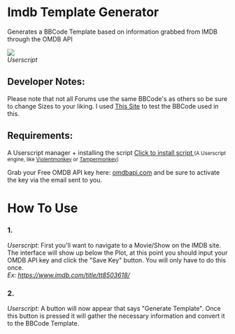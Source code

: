 # Imdb Template Generator
Generates a BBCode Template based on information grabbed from IMDB through the OMDB API


![](https://i.imgur.com/Vvle3jN.png)
<br />
*Userscript*

## Developer Notes:
Please note that not all Forums use the same BBCode's as others so be sure to change Sizes to your liking. I used [This Site](https://infinite-story.com/tools/bbcode.php) to test the BBCode used in this.

## Requirements:
A Userscript manager + installing the script
<a href="https://raw.githubusercontent.com/Bilibox/Snahp-Template-Generators/Omdb/script.user.js">Click to install script </a>
<small>(A Userscript engine, like [Violentmonkey](https://violentmonkey.github.io/get-it/) or [Tampermonkey](https://www.tampermonkey.net/))</small>

Grab your Free OMDB API key here: [omdbapi.com](https://www.omdbapi.com/apikey.aspx?__EVENTTARGET=freeAcct&__EVENTARGUMENT=&__LASTFOCUS=&__VIEWSTATE=%2FwEPDwUKLTIwNDY4MTIzNQ9kFgYCAQ9kFgICBw8WAh4HVmlzaWJsZWhkAgIPFgIfAGhkAgMPFgIfAGhkGAEFHl9fQ29udHJvbHNSZXF1aXJlUG9zdEJhY2tLZXlfXxYDBQtwYXRyZW9uQWNjdAUIZnJlZUFjY3QFCGZyZWVBY2N0x0euvR%2FzVv1jLU3mGetH4R3kWtYKWACCaYcfoP1IY8g%3D&__VIEWSTATEGENERATOR=5E550F58&__EVENTVALIDATION=%2FwEdAAU5GG7XylwYou%2BzznFv7FbZmSzhXfnlWWVdWIamVouVTzfZJuQDpLVS6HZFWq5fYpioiDjxFjSdCQfbG0SWduXFd8BcWGH1ot0k0SO7CfuulN6vYN8IikxxqwtGWTciOwQ4e4xie4N992dlfbpyqd1D&at=freeAcct&Email=) and be sure to activate the key via the email sent to you.

# How To Use

### 1.
*Userscript*: First you'll want to navigate to a Movie/Show on the IMDB site. The interface will show up below the Plot, at this point you should input your OMDB API key and click the "Save Key" button. You will only have to do this once.
<br />
*Ex: https://www.imdb.com/title/tt8503618/*

### 2.
*Userscript*: A button will now appear that says "Generate Template". Once this button is pressed it will gather the necessary information and convert it to the BBCode Template. 
